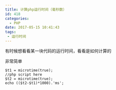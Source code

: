 ```yaml
---
title: 计算php运行时间（毫秒数）
id: 418
categories:
  - PHP
date: 2017-05-15 10:41:43
tags:
 - 运行时间
---
```


有时候想看看某一块代码的运行时间，看看是如何计算的
<!--more-->
非常简单
```
$t1 = microtime(true);
//php script here
$t2 = microtime(true);
echo (($t2-$t1)*1000).'ms';
```

